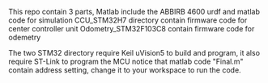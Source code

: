 This repo contain 3 parts, 
Matlab include the ABBIRB 4600 urdf and matlab code for simulation
CCU_STM32H7 directory contain firmware code for center controller unit
Odometry_STM32F103C8 contain firmware code for odemetry 

The two STM32 directory require Keil uVision5 to build and program, it also require ST-Link to program the MCU
notice that matlab code "Final.m" contain address setting, change it to your workspace to run the code.
